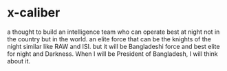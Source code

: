 # x-caliber
a thought to build an intelligence team who can operate best at night not in the country but in the world.
an elite force that can be the knights of the night
similar like RAW and ISI.
but it will be Bangladeshi force and best elite for night and Darkness.
When I will be President of Bangladesh, I will think about it.
